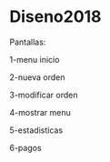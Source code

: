 # Diseno2018
Pantallas:

1-menu inicio

2-nueva orden

3-modificar orden

4-mostrar menu

5-estadisticas

6-pagos
